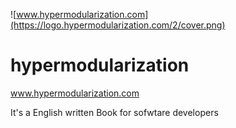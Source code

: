 ![www.hypermodularization.com](https://logo.hypermodularization.com/2/cover.png)

# hypermodularization
www.hypermodularization.com

It's a English written Book for sofwtare developers
